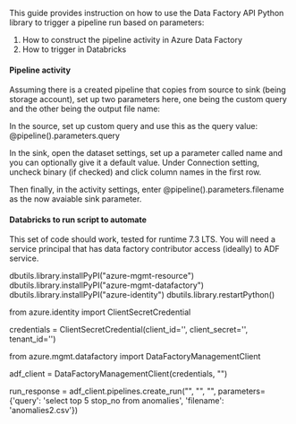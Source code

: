 This guide provides instruction on how to use the Data Factory API Python library to trigger a pipeline run based on parameters:

1) How to construct the pipeline activity in Azure Data Factory
2) How to trigger in Databricks

#### Pipeline activity

Assuming there is a created pipeline that copies from source to sink (being storage account), set up two parameters here, one being the custom query and the other being the output file name:

In the source, set up custom query and use this as the query value: @pipeline().parameters.query

In the sink, open the dataset settings, set up a parameter called name and you can optionally give it a default value. Under Connection setting, uncheck binary (if checked) and click column names in the first row.

Then finally, in the activity settings, enter @pipeline().parameters.filename as the now avaiable sink parameter.

#### Databricks to run script to automate

This set of code should work, tested for runtime 7.3 LTS. You will need a service principal that has data factory contributor access (ideally) to ADF service.

dbutils.library.installPyPI("azure-mgmt-resource")
dbutils.library.installPyPI("azure-mgmt-datafactory")
dbutils.library.installPyPI("azure-identity")
dbutils.library.restartPython()

from azure.identity import ClientSecretCredential

credentials = ClientSecretCredential(client_id='', client_secret='', tenant_id='')

from azure.mgmt.datafactory import DataFactoryManagementClient

adf_client = DataFactoryManagementClient(credentials, "<subscription id>")

run_response = adf_client.pipelines.create_run("<resource group>", "<adf-name>", "<pipeline-name>", parameters={'query': 'select top 5 stop_no from anomalies', 'filename': 'anomalies2.csv'})
